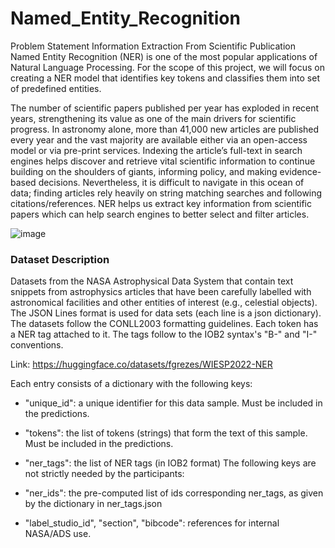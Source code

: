 # Named_Entity_Recognition

Problem Statement
Information Extraction From Scientific Publication
Named Entity Recognition (NER) is one of the most popular applications of Natural Language Processing. For the scope of this project, we will focus on creating a NER model that identifies key tokens and classifies them into set of predefined entities.

The number of scientific papers published per year has exploded in recent years, strengthening its value as one of the main drivers for scientific progress. In astronomy alone, more than 41,000 new articles are published every year and the vast majority are available either via an open-access model or via pre-print services. Indexing the article’s full-text in search engines helps discover and retrieve vital scientific information to continue building on the shoulders of giants, informing policy, and making evidence-based decisions. Nevertheless, it is difficult to navigate in this ocean of data; finding articles rely heavily on string matching searches and following citations/references. NER helps us extract key information from scientific papers which can help search engines to better select and filter articles.

![image](https://user-images.githubusercontent.com/79005878/181880355-85bb44f3-2015-44f5-bebe-87073bc0062d.png)

### Dataset Description
Datasets from the NASA Astrophysical Data System that contain text snippets from astrophysics articles that have been carefully labelled with astronomical facilities and other entities of interest (e.g., celestial objects).
The JSON Lines format is used for data sets (each line is a json dictionary).
The datasets follow the CONLL2003 formatting guidelines. Each token has a NER tag attached to it. The tags follow to the IOB2 syntax's "B-" and "I-" conventions.

Link: https://huggingface.co/datasets/fgrezes/WIESP2022-NER

Each entry consists of a dictionary with the following keys:

* "unique_id": a unique identifier for this data sample. Must be included in the predictions.
* "tokens": the list of tokens (strings) that form the text of this sample. Must be included in the predictions.
* "ner_tags": the list of NER tags (in IOB2 format)
The following keys are not strictly needed by the participants:

* "ner_ids": the pre-computed list of ids corresponding ner_tags, as given by the dictionary in ner_tags.json
* "label_studio_id", "section", "bibcode": references for internal NASA/ADS use.
